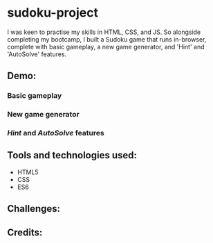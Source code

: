 # sudoku-project
 
I was keen to practise my skills in HTML, CSS, and JS. So alongside completing my bootcamp, I built a Sudoku game that runs in-browser, complete with basic gameplay, a new game generator, and 'Hint' and 'AutoSolve' features.

## Demo:

### Basic gameplay

### New game generator

### _Hint_ and _AutoSolve_ features

## Tools and technologies used:
* HTML5
* CSS
* ES6

## Challenges:


## Credits:
